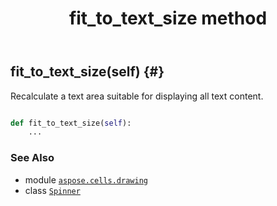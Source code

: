 ﻿---
title: fit_to_text_size method
second_title: Aspose.Cells for Python via .NET API References
description: 
type: docs
weight: 60
url: /aspose.cells.drawing/spinner/fit_to_text_size/
is_root: false
---

## fit_to_text_size(self) {#}

Recalculate a text area suitable for displaying all text content.



```python

def fit_to_text_size(self):
    ...
```





### See Also
* module [`aspose.cells.drawing`](../../)
* class [`Spinner`](/cells/python-net/aspose.cells.drawing/spinner)
